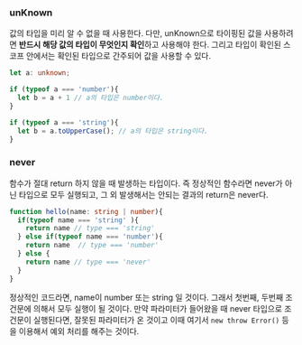 ### unKnown
값의 타입을 미리 알 수 없을 때 사용한다. 다만, unKnown으로 타이핑된 값을 사용하려면 **반드시 해당 값의 타입이 무엇인지 확인**하고 사용해야 한다. 그리고 타입이 확인된 스코프 안에서는 확인된 타입으로 간주되어 값을 사용할 수 있다.

```ts
let a: unknown;

if (typeof a === 'number'){
  let b = a + 1 // a의 타입은 number이다.
}

if (typeof a === 'string'){
  let b = a.toUpperCase(); // a의 타입은 string이다.
}
```
### never
함수가 절대 return 하지 않을 때 발생하는 타입이다. 즉 정상적인 함수라면 never가 아닌 타입으로 모두 실행되고, 그 외 발생해서는 안되는 결과의 return은 never다.
```ts
function hello(name: string | number){
  if(typeof name === 'string' ){
    return name // type === 'string'
  } else if(typeof name === 'number'){
    return name  // type === 'number'
  } else {
    return name // type === 'never'
  }
}
```
정상적인 코드라면, name이 number 또는 string 일 것이다. 그래서 첫번째, 두번째 조건문에 의해서 모두 실행이 될 것이다. 만약 파라미터가 들어왔을 때 never 타입으로 조건문이 실행된다면, 잘못된 파라미터가 온 것이고 이때 여기서 `new throw Error()` 등을 이용해서 예외 처리를 해주는 것이다.